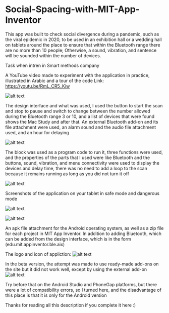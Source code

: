 # Social-Spacing-with-MIT-App-Inventor
This app was built to check social divergence during a pandemic, such as the viral epidemic in 2020, to be used in an exhibition hall or a wedding hall on tablets around the place to ensure that within the Bluetooth range there are no more than 10 people; Otherwise, a sound, vibration, and sentence will be sounded within the number of devices.

Task when intren in Smart methods company


A YouTube video made to experiment with the application in practice, illustrated in Arabic and a tour of the code Link:
https://youtu.be/RmL_CR5_Kiw

![alt text](https://github.com/MohammadYAmmar/Social-Spacing-with-MIT-App-Inventor/blob/master/GIF%20Suspense%20for%20YouTube%20video.gif "YouTube video")


The design interface and what was used, I used the button to start the scan and stop to pause and switch to change between the number allowed during the Bluetooth range 3 or 10, and a list of devices that were found shows the Mac Study and after that.
An external Bluetooth add-on and its file attachment were used, an alarm sound and the audio file attachment used, and an hour for delaying
  
![alt text](https://github.com/MohammadYAmmar/Social-Spacing-with-MIT-App-Inventor/blob/master/Image%20of%20Designer%20section.png "Designer")


The block was used as a program code to run it, three functions were used, and the properties of the parts that I used were like Bluetooth and the buttons, sound, vibration, and menu connectivity were used to display the devices and delay time, there was no need to add a loop to the scan because it remains running as long as you did not turn it off

![alt text](https://github.com/MohammadYAmmar/Social-Spacing-with-MIT-App-Inventor/blob/master/Image%20of%20Blocks%20section%20to%20code.png "Blocks")


Screenshots of the application on your tablet in safe mode and dangerous mode

![alt text](https://github.com/MohammadYAmmar/Social-Spacing-with-MIT-App-Inventor/blob/master/Screenshot%20of%20application%20during%20safe%20mode.jpg "Screenshot 1")

![alt text](https://github.com/MohammadYAmmar/Social-Spacing-with-MIT-App-Inventor/blob/master/Screenshot%20of%20the%20application%20during%20the%20dangerous%20situation.jpg "Screenshot 2")

An apk file attachment for the Android operating system, as well as a zip file for each project in MIT App Inventor.
In addition to adding Bluetooth, which can be added from the design interface, which is in the form (edu.mit.appinventor.ble.aix)

The logo and icon of appliction:
![alt text](https://github.com/MohammadYAmmar/Social-Spacing-with-MIT-App-Inventor/blob/master/logo.png "icon")

In the beta version, the attempt was made to use ready-made add-ons on the site but it did not work well, except by using the external add-on
![alt text](https://github.com/MohammadYAmmar/Social-Spacing-with-MIT-App-Inventor/blob/master/Beta%20version%20of%20the%20application%20before%20using%20an%20external%20extension.png "beta")

Try before that on the Android Studio and PhoneGap platforms, but there were a lot of compatibility errors, so I turned here, and the disadvantage of this place is that it is only for the Android version

Thanks for reading all this description if you complete it here :)

